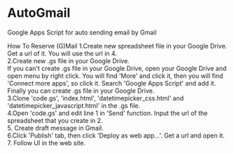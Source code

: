 # AutoGmail
Google Apps Script for auto sending email by Gmail

How To Reserve (G)Mail
1.Create new spreadsheet file in your Google Drive. Get a url of it. You will use the url in 4.  
2.Create new .gs file in your Google Drive.  
If you can't create .gs file in your Google Drive, open your Google Drive and open menu by right click. You will find 'More' and click it, then you will find 'Connect more apps', so click it. Search 'Google Apps Script' and add it. Finally you can create .gs file in your Google Drive.  
3.Clone 'code.gs', 'index.html', 'datetimepicker_css.html' and 'datetimepicker_javascript.html' in the .gs file.  
4.Open 'code.gs' and edit line 1 in 'Send' function. Input the url of the spreadsheet that you create in 2.  
5. Create draft message in Gmail.  
6.Click 'Publish' tab, then click 'Deploy as web app...'. Get a url and open it.  
7. Follow UI in the web site.   